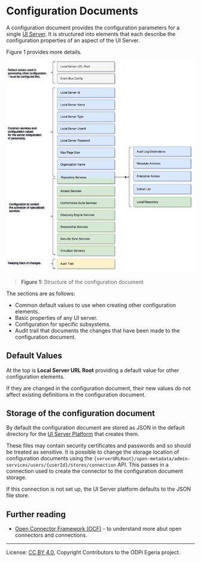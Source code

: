 <!-- SPDX-License-Identifier: CC-BY-4.0 -->
<!-- Copyright Contributors to the ODPi Egeria project. -->

# Configuration Documents

A configuration document provides the configuration parameters for a single
[UI Server](ui-server.md).
It is structured into elements that each describe the
configuration properties of an aspect of the UI Server.

Figure 1 provides more details.

![Figure 1](configuration-document-structure.png)
> **Figure 1:** Structure of the configuration document


The sections are as follows:

* Common default values to use when creating other configuration elements.
* Basic properties of any UI server.
* Configuration for specific subsystems.
* Audit trail that documents the changes that have been made to the configuration document.


## Default Values

At the top is **Local Server URL Root** providing a default value for other configuration
elements.

If they are changed in the configuration document, their new values
do not affect existing definitions in the configuration document.

## Storage of the configuration document

By default the configuration document are stored as JSON in the default directory
for the [UI Server Platform](ui-server-platform.md) that creates them.

These files may contain security certificates and passwords and so should be treated as sensitive.
It is possible to change the storage location of configuration documents
using the `{serverURLRoot}/open-metadata/admin-services/users/{userId}/stores/connection` API.
This passes in a connection used to create the connector to the configuration document storage.

If this connection is not set up, the UI Server platform defaults to the JSON file store.

## Further reading

* [Open Connector Framework (OCF)](../../../../frameworks/open-connector-framework) -
to understand more abut open connectors and connections.



----
License: [CC BY 4.0](https://creativecommons.org/licenses/by/4.0/),
Copyright Contributors to the ODPi Egeria project.